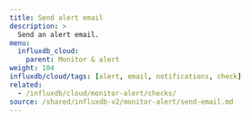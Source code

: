 ```yaml
---
title: Send alert email
description: >
  Send an alert email.
menu:
  influxdb_cloud:
    parent: Monitor & alert
weight: 104
influxdb/cloud/tags: [alert, email, notifications, check]
related:
  - /influxdb/cloud/monitor-alert/checks/
source: /shared/influxdb-v2/monitor-alert/send-email.md
---
```


<!-- The content of this file is at 
// SOURCE content/shared/influxdb-v2/monitor-alert/send-email.md-->